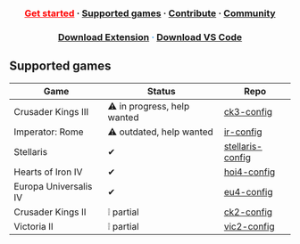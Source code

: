 <h3 align="center">
  <a href="https://herrx2000.github.io/cwtools-vscode/getting-started" style="color:#FF0000;">Get started</a>
  <span> · </span>
  <a href="https://herrx2000.github.io/cwtools-vscode/projects">Supported games</a>
  <span> · </span>
  <a href="https://herrx2000.github.io/cwtools-vscode/contribute">Contribute</a>
  <span> · </span>
  <a href="https://herrx2000.github.io/cwtools-vscode/community">Community</a>
</h3>
<h3 align="center" style="color:#40a2f2;">
  <a href="https://marketplace.visualstudio.com/items?itemName=tboby.cwtools-vscode" target="_blank">Download Extension</a>
  <span> · </span>
  <a href="https://code.visualstudio.com/" target="_blank">Download VS Code</a>
</h3>

## Supported games


| Game                  | Status                     | Repo                                                                    |
|-----------------------|----------------------------|-------------------------------------------------------------------------|
| Crusader Kings III    | ⚠ in progress, help wanted | [ck3-config](https://github.com/cwtools/cwtools-ck3-config)             |
| Imperator: Rome       | ⚠ outdated, help wanted    | [ir-config](https://github.com/cwtools/cwtools-ir-config)               |
| Stellaris             | ✔                         | [stellaris-config](https://github.com/cwtools/cwtools-stellaris-config) |
| Hearts of Iron IV     | ✔                         | [hoi4-config](https://github.com/cwtools/cwtools-hoi4-config)           |
| Europa Universalis IV | ✔                         | [eu4-config](https://github.com/cwtools/cwtools-eu4-config)             |
| Crusader Kings II     | ❕ partial                 | [ck2-config](https://github.com/cwtools/cwtools-ck2-config)             |
| Victoria II           | ❕ partial                 | [vic2-config](https://github.com/cwtools/cwtools-vic2-config)           |